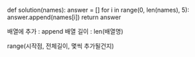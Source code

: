 def solution(names):
    answer = []
    for i in range(0, len(names), 5):
        answer.append(names[i]) 
    return answer



배열에 추가 : append
배열 길이 : len(배열명)

range(시작점, 전체길이, 몇씩 추가될건지)
